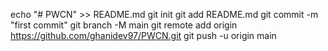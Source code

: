 echo "# PWCN" >> README.md
git init
git add README.md
git commit -m "first commit"
git branch -M main
git remote add origin https://github.com/ghanidev97/PWCN.git
git push -u origin main
